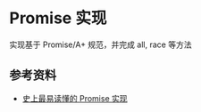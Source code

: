# Promise 实现

实现基于 Promise/A+ 规范，并完成 all, race 等方法

## 参考资料
- [史上最易读懂的 Promise 实现](https://zhuanlan.zhihu.com/p/21834559)